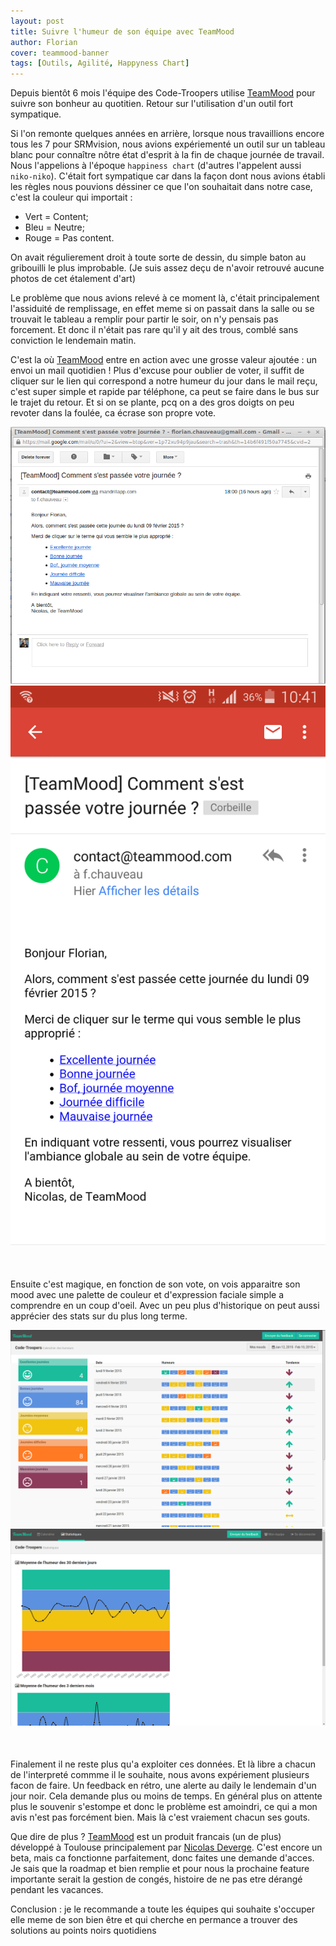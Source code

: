 ```yaml
---
layout: post
title: Suivre l'humeur de son équipe avec TeamMood
author: Florian
cover: teammood-banner
tags: [Outils, Agilité, Happyness Chart]
---
```



Depuis bientôt 6 mois l'équipe des Code-Troopers utilise [TeamMood](https://www.teammood.com/) pour suivre son bonheur au quotitien. Retour sur l'utilisation d'un outil fort sympatique. 


Si l'on remonte quelques années en arrière, lorsque nous travaillions encore tous les 7 pour SRMvision, nous avions expériementé un outil sur un tableau blanc pour connaître nôtre état d'esprit à la fin de chaque journée de travail. Nous l'appelions à l'époque `happiness chart` (d'autres l'appelent aussi `niko-niko`).
C'était fort sympatique car dans la façon  dont nous avions établi les règles nous pouvions déssiner ce que l'on souhaitait dans notre case, c'est la couleur qui importait : 

  * Vert = Content; 
  * Bleu = Neutre;
  * Rouge = Pas content.
  
<!--break-->

On avait régulierement droit à toute sorte de dessin, du simple baton au gribouilli le plus improbable. (Je suis assez deçu de n'avoir retrouvé aucune photos de cet étalement d'art)

Le problème que nous avions relevé à ce moment là, c'était principalement l'assiduité de remplissage, en effet meme si on passait dans la salle ou se trouvait le tableau a remplir pour partir le soir,
on n'y pensais pas forcement. Et donc il n'était pas rare qu'il y ait des trous, comblé sans conviction le lendemain matin.

C'est la où [TeamMood](https://www.teammood.com/) entre en action avec une grosse valeur ajoutée : un envoi un mail quotidien ! 
Plus d'excuse pour oublier de voter, il suffit de cliquer sur le lien qui correspond a notre humeur du jour dans le mail reçu, c'est super simple et rapide par téléphone, ca peut se faire dans le bus sur le trajet du retour.
Et si on se plante, pcq on a des gros doigts on peu revoter dans la foulée, ca écrase son propre vote.

<div style="text-align:center;margin-bottom:50px">
    <a href="/images/postTeammood/mailBig.png" data-lightbox="group-1" title="" class="inlineBoxes">
        <img class="medium" src="/images/postTeammood/mailBig.png" alt=""/>
    </a>
    <a href="/images/postTeammood/mailPhone.png" data-lightbox="group-1" title="" class="inlineBoxes">
        <img class="medium" src="/images/postTeammood/mailPhone.png" alt=""/>
    </a>
</div>


Ensuite c'est magique, en fonction de son vote, on vois apparaitre son mood  avec une palette de couleur et d'expression faciale simple a comprendre en un coup d'oeil.
Avec un peu plus d'historique on peut aussi apprécier des stats sur du plus long terme.


<div style="text-align:center;margin-bottom:50px">
    <a href="/images/postTeammood/quotidien.png" data-lightbox="group-2" title="" class="inlineBoxes">
        <img class="medium" src="/images/postTeammood/quotidien.png" alt=""/>
    </a>
    <a href="/images/postTeammood/stat.png" data-lightbox="group-2" title="" class="inlineBoxes">
        <img class="medium" src="/images/postTeammood/stat.png" alt=""/>
    </a>
</div>

Finalement il ne reste plus qu'a exploiter ces données. Et là libre a chacun de l'interpreté commme il le souhaite, nous avons expériement plusieurs facon de faire. Un feedback en rétro, une alerte au daily le lendemain d'un jour noir.
Cela demande plus ou moins de temps. En général plus on attente plus le souvenir s'estompe et donc le problème est amoindri, ce qui a mon avis n'est pas forcément bien.
Mais là c'est vraiement chacun ses gouts.



Que dire de plus ?
[TeamMood](https://www.teammood.com/) est un produit francais (un de plus) développé à Toulouse principalement par [Nicolas Deverge](https://twitter.com/ndeverge).
C'est encore un beta, mais ca fonctionne parfaitement, donc faites une demande d'acces.
Je sais que la roadmap et bien remplie et pour nous la prochaine feature importante serait la gestion de congés, histoire de ne pas etre dérangé pendant les vacances.

Conclusion : 
je le recommande a toute les équipes qui souhaite s'occuper elle meme de son bien être et qui cherche en permance a trouver des solutions au points noirs quotidiens
